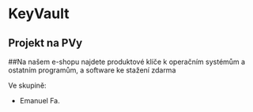 # KeyVault


## Projekt na PVy

##Na našem e-shopu najdete produktové klíče k operačním systémům a ostatním programům, a software ke stažení zdarma

Ve skupině:

* Emanuel Fa.
